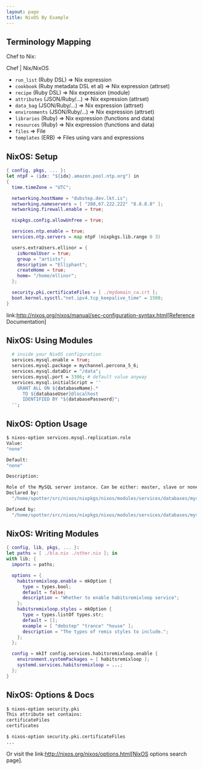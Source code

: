 ```yaml
---
layout: page
title: NixOS By Example
---
```


## Terminology Mapping

Chef to Nix:

Chef | Nix/NixOS
* `run_list` (Ruby DSL) => Nix expression
* `cookbook` (Ruby metadata DSL et al) => Nix expression (attrset)
* `recipe` (Ruby DSL) => Nix expression (module)
* `attributes` (JSON/Ruby/...) => Nix expression (attrset)
* `data_bag` (JSON/Ruby/...) => Nix expression (attrset)
* `environments` (JSON/Ruby/...) => Nix expression (attrset)
* `libraries` (Ruby) => Nix expression (functions and data)
* `resources` (Ruby) => Nix expression (functions and data)
* `files` => File
* `templates` (ERB) => Files using vars and expressions

## NixOS: Setup

```nix
{ config, pkgs, ... }:
let ntpF = (idx: "${idx}.amazon.pool.ntp.org") in
{
  time.timeZone = "UTC";

  networking.hostName = "dubstep.dev.lkt.is";
  networking.nameservers = [ "208,67.222.222" "8.8.8.8" ];
  networking.firewall.enable = true;

  nixpkgs.config.allowUnfree = true;

  services.ntp.enable = true;
  services.ntp.servers = map ntpF (nixpkgs.lib.range 0 3)

  users.extraUsers.ellinor = {
    isNormalUser = true;
    group = "artists";
    description = "Elliphant";
    createHome = true;
    home= "/home/ellinor";
  };

  security.pki.certificateFiles = [ ./mydomain_ca.crt ];
  boot.kernel.sysctl."net.ipv4.tcp_keepalive_time" = 1500;
}
```

link:http://nixos.org/nixos/manual/sec-configuration-syntax.html[Reference Documentation]


## NixOS: Using Modules

```nix
  # inside your NixOS configuration
  services.mysql.enable = true;
  services.mysql.package = mychannel.percona_5_6;
  services.mysql.dataDir = "/data";
  services.mysql.port = 3306; # default value anyway
  services.mysql.initialScript = ''
    GRANT ALL ON ${databaseName}.*
      TO ${databaseUser}@localhost
      IDENTIFIED BY "${databasePassword}";
  '';
```

## NixOS: Option Usage

```bash
$ nixos-option services.mysql.replication.role
Value:
"none"

Default:
"none"

Description:

Role of the MySQL server instance. Can be either: master, slave or none
Declared by:
  "/home/spotter/src/nixos/nixpkgs/nixos/modules/services/databases/mysql.nix"

Defined by:
  "/home/spotter/src/nixos/nixpkgs/nixos/modules/services/databases/mysql.nix"
```

## NixOS: Writing Modules

```nix
{ config, lib, pkgs, ... }:
let paths = [ ./bla.nix ./other.nix ]; in
with lib; {
  imports = paths;

  options = {
    habitsremixloop.enable = mkOption {
      type = types.bool;
      default = false;
      description = "Whether to enable habitsremixloop service";
    };
    habitsremixloop.styles = mkOption {
      type = types.listOf types.str;
      default = [];
      example = [ "debstep" "trance" "house" ];
      description = "The types of remix styles to include.";
    };
  };

  config = mkIf config.services.habitsremixloop.enable {
    environment.systemPackages = [ habitsremixloop ];
    systemd.services.habitsremixloop = ...;
  };
}
```

## NixOS: Options & Docs

```bash
$ nixos-option security.pki
This attribute set contains:
certificateFiles
certificates

$ nixos-option security.pki.certificateFiles
...
```

Or visit the link:http://nixos.org/nixos/options.html[NixOS options search page].

